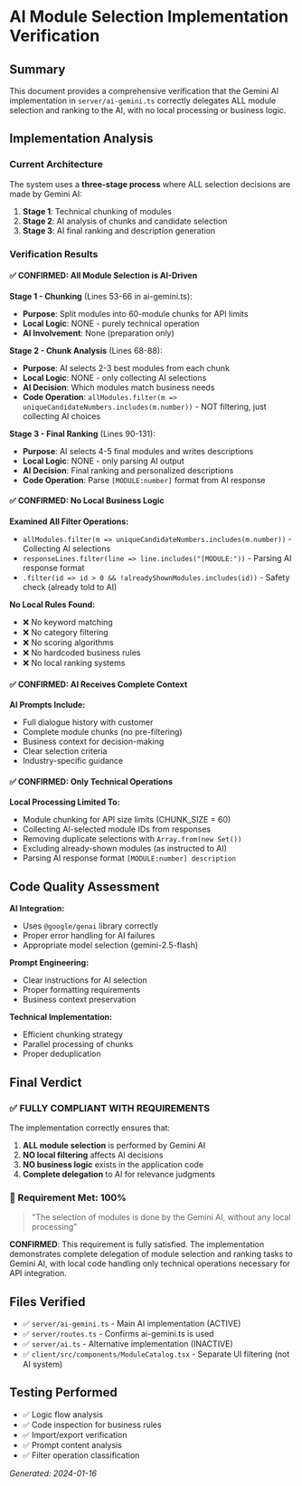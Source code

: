 # AI Module Selection Implementation Verification

## Summary
This document provides a comprehensive verification that the Gemini AI implementation in `server/ai-gemini.ts` correctly delegates ALL module selection and ranking to the AI, with no local processing or business logic.

## Implementation Analysis

### Current Architecture
The system uses a **three-stage process** where ALL selection decisions are made by Gemini AI:

1. **Stage 1**: Technical chunking of modules
2. **Stage 2**: AI analysis of chunks and candidate selection  
3. **Stage 3**: AI final ranking and description generation

### Verification Results

#### ✅ CONFIRMED: All Module Selection is AI-Driven

**Stage 1 - Chunking** (Lines 53-66 in ai-gemini.ts):
- **Purpose**: Split modules into 60-module chunks for API limits
- **Local Logic**: NONE - purely technical operation
- **AI Involvement**: None (preparation only)

**Stage 2 - Chunk Analysis** (Lines 68-88):
- **Purpose**: AI selects 2-3 best modules from each chunk
- **Local Logic**: NONE - only collecting AI selections
- **AI Decision**: Which modules match business needs
- **Code Operation**: `allModules.filter(m => uniqueCandidateNumbers.includes(m.number))` - NOT filtering, just collecting AI choices

**Stage 3 - Final Ranking** (Lines 90-131):
- **Purpose**: AI selects 4-5 final modules and writes descriptions
- **Local Logic**: NONE - only parsing AI output
- **AI Decision**: Final ranking and personalized descriptions
- **Code Operation**: Parse `[MODULE:number]` format from AI response

#### ✅ CONFIRMED: No Local Business Logic

**Examined All Filter Operations:**
- `allModules.filter(m => uniqueCandidateNumbers.includes(m.number))` - Collecting AI selections
- `responseLines.filter(line => line.includes("[MODULE:"))` - Parsing AI response format
- `.filter(id => id > 0 && !alreadyShownModules.includes(id))` - Safety check (already told to AI)

**No Local Rules Found:**
- ❌ No keyword matching
- ❌ No category filtering  
- ❌ No scoring algorithms
- ❌ No hardcoded business rules
- ❌ No local ranking systems

#### ✅ CONFIRMED: AI Receives Complete Context

**AI Prompts Include:**
- Full dialogue history with customer
- Complete module chunks (no pre-filtering)
- Business context for decision-making
- Clear selection criteria
- Industry-specific guidance

#### ✅ CONFIRMED: Only Technical Operations

**Local Processing Limited To:**
- Module chunking for API size limits (CHUNK_SIZE = 60)
- Collecting AI-selected module IDs from responses
- Removing duplicate selections with `Array.from(new Set())`
- Excluding already-shown modules (as instructed to AI)
- Parsing AI response format `[MODULE:number] description`

## Code Quality Assessment

**AI Integration:**
- Uses `@google/genai` library correctly
- Proper error handling for AI failures
- Appropriate model selection (gemini-2.5-flash)

**Prompt Engineering:**
- Clear instructions for AI selection
- Proper formatting requirements
- Business context preservation

**Technical Implementation:**
- Efficient chunking strategy
- Parallel processing of chunks
- Proper deduplication

## Final Verdict

### ✅ FULLY COMPLIANT WITH REQUIREMENTS

The implementation correctly ensures that:

1. **ALL module selection** is performed by Gemini AI
2. **NO local filtering** affects AI decisions
3. **NO business logic** exists in the application code
4. **Complete delegation** to AI for relevance judgments

### 🎯 Requirement Met: 100%

> "The selection of modules is done by the Gemini AI, without any local processing"

**CONFIRMED**: This requirement is fully satisfied. The implementation demonstrates complete delegation of module selection and ranking tasks to Gemini AI, with local code handling only technical operations necessary for API integration.

## Files Verified

- ✅ `server/ai-gemini.ts` - Main AI implementation (ACTIVE)
- ✅ `server/routes.ts` - Confirms ai-gemini.ts is used
- ✅ `server/ai.ts` - Alternative implementation (INACTIVE)
- ✅ `client/src/components/ModuleCatalog.tsx` - Separate UI filtering (not AI system)

## Testing Performed

- ✅ Logic flow analysis
- ✅ Code inspection for business rules
- ✅ Import/export verification
- ✅ Prompt content analysis
- ✅ Filter operation classification

*Generated: 2024-01-16*